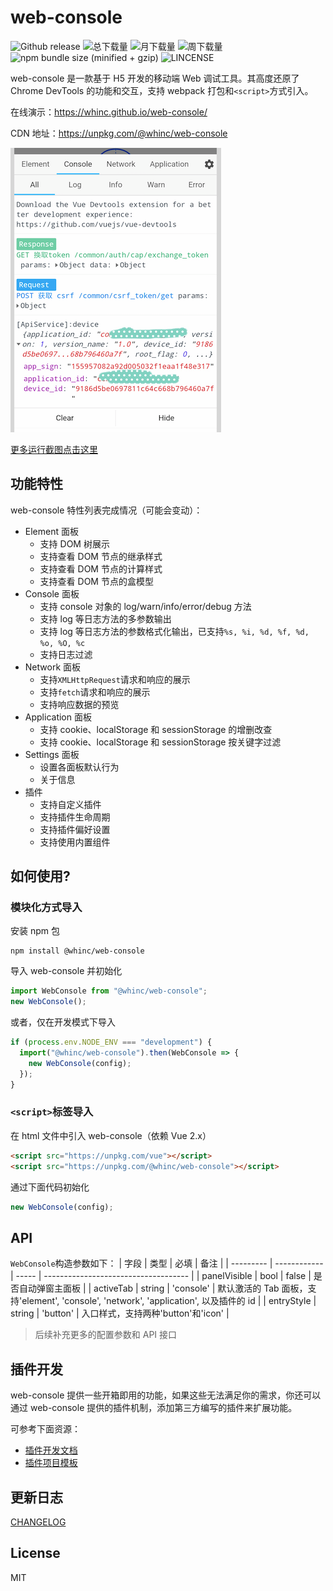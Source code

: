 # web-console

![Github release](https://img.shields.io/npm/v/@whinc/web-console.svg)
![总下载量](https://img.shields.io/npm/dt/@whinc/web-console.svg)
![月下载量](https://img.shields.io/npm/dm/@whinc/web-console.svg)
![周下载量](https://img.shields.io/npm/dw/@whinc/web-console.svg)
![npm bundle size (minified + gzip)](https://img.shields.io/bundlephobia/minzip/@whinc/web-console.svg)
![LINCENSE](https://img.shields.io/github/license/mashape/apistatus.svg)

web-console 是一款基于 H5 开发的移动端 Web 调试工具。其高度还原了 Chrome DevTools 的功能和交互，支持 webpack 打包和`<script>`方式引入。

在线演示：<https://whinc.github.io/web-console/>

CDN 地址：<https://unpkg.com/@whinc/web-console>

![snapshot](./docs/snapshot.png)

[更多运行截图点击这里](https://github.com/whinc/web-console/blob/master/docs/snapshot.md)

## 功能特性

web-console 特性列表完成情况（可能会变动）：

- Element 面板
  - 支持 DOM 树展示
  - 支持查看 DOM 节点的继承样式
  - 支持查看 DOM 节点的计算样式
  - 支持查看 DOM 节点的盒模型
- Console 面板
  - 支持 console 对象的 log/warn/info/error/debug 方法
  - 支持 log 等日志方法的多参数输出
  - 支持 log 等日志方法的参数格式化输出，已支持`%s, %i, %d, %f, %d, %o, %O, %c`
  - 支持日志过滤
- Network 面板
  - 支持`XMLHttpRequest`请求和响应的展示
  - 支持`fetch`请求和响应的展示
  - 支持响应数据的预览
- Application 面板
  - 支持 cookie、localStorage 和 sessionStorage 的增删改查
  - 支持 cookie、localStorage 和 sessionStorage 按关键字过滤
- Settings 面板
  - 设置各面板默认行为
  - 关于信息
- 插件
  - 支持自定义插件
  - 支持插件生命周期
  - 支持插件偏好设置
  - 支持使用内置组件

## 如何使用?

### 模块化方式导入

安装 npm 包

```
npm install @whinc/web-console
```

导入 web-console 并初始化

```js
import WebConsole from "@whinc/web-console";
new WebConsole();
```

或者，仅在开发模式下导入

```js
if (process.env.NODE_ENV === "development") {
  import("@whinc/web-console").then(WebConsole => {
    new WebConsole(config);
  });
}
```

### `<script>`标签导入

在 html 文件中引入 web-console（依赖 Vue 2.x）

```html
<script src="https://unpkg.com/vue"></script>
<script src="https://unpkg.com/@whinc/web-console"></script>
```

通过下面代码初始化

```js
new WebConsole(config);
```

## API

`WebConsole`构造参数如下：
| 字段 | 类型 | 必填 | 备注 |
| --------- | ------------ | ----- | ------------------------------------ |
| panelVisible | bool | false | 是否自动弹窗主面板 |
| activeTab | string | 'console' | 默认激活的 Tab 面板，支持'element', 'console', 'network', 'application', 以及插件的 id |
| entryStyle | string | 'button' | 入口样式，支持两种'button'和'icon' |

> 后续补充更多的配置参数和 API 接口

## 插件开发

web-console 提供一些开箱即用的功能，如果这些无法满足你的需求，你还可以通过 web-console 提供的插件机制，添加第三方编写的插件来扩展功能。

可参考下面资源：

- [插件开发文档](./docs/plugin.md)
- [插件项目模板](https://github.com/whinc/web-console-plugin)

## 更新日志

[CHANGELOG](CHANGELOG.md)

## License

MIT
